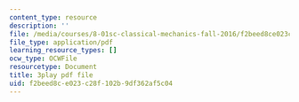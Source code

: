 ```yaml
---
content_type: resource
description: ''
file: /media/courses/8-01sc-classical-mechanics-fall-2016/f2beed8ce023c28f102b9df362af5c04_ThP6wQkf5ec.pdf
file_type: application/pdf
learning_resource_types: []
ocw_type: OCWFile
resourcetype: Document
title: 3play pdf file
uid: f2beed8c-e023-c28f-102b-9df362af5c04
---
```

